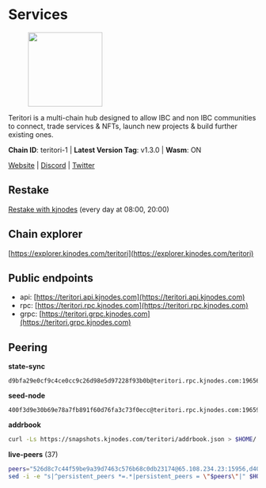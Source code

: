 # Services

<figure><img src="https://raw.githubusercontent.com/kj89/testnet_manuals/main/pingpub/logos/teritori.png" width="150" alt=""><figcaption></figcaption></figure>

Teritori is a multi-chain hub designed to allow IBC and non IBC communities  to connect, trade services & NFTs, launch new projects & build further existing ones.

**Chain ID**: teritori-1 | **Latest Version Tag**: v1.3.0 | **Wasm**: ON

[Website](https://teritori.com) | [Discord](https://discord.gg/teritori) | [Twitter](https://twitter.com/TeritoriNetwork)

## Restake

[Restake with kjnodes](https://restake.app/teritori/torivaloper184ln03hkpt75uhrrr26f66kvcqvf4yn4nc2xjm) (every day at 08:00, 20:00)
## Chain explorer
[https://explorer.kjnodes.com/teritori](https://explorer.kjnodes.com/teritori)

## Public endpoints

* api: [https://teritori.api.kjnodes.com](https://teritori.api.kjnodes.com)
* rpc: [https://teritori.rpc.kjnodes.com](https://teritori.rpc.kjnodes.com)
* grpc: [https://teritori.grpc.kjnodes.com](https://teritori.grpc.kjnodes.com)

## Peering

**state-sync**

```text
d9bfa29e0cf9c4ce0cc9c26d98e5d97228f93b0b@teritori.rpc.kjnodes.com:19656
```

**seed-node**

```text
400f3d9e30b69e78a7fb891f60d76fa3c73f0ecc@teritori.rpc.kjnodes.com:19659
```

**addrbook**
```bash
curl -Ls https://snapshots.kjnodes.com/teritori/addrbook.json > $HOME/.teritorid/config/addrbook.json
```

**live-peers** (37)
```bash
peers="526d8c7c44f59be9a39d7463c576b68c0db23174@65.108.234.23:15956,d40face481bc00a617d9a29c39be412a776e28c2@116.202.36.240:10656,3178ac8fffd269325500c95679d58d5e8ec61746@198.244.213.94:22956,82ebb17ddac20928fb8107201dad9f5aea7f9132@198.244.200.3:26656,d9bfa29e0cf9c4ce0cc9c26d98e5d97228f93b0b@65.109.88.38:19656,29bb633f47a8ec94bc94b76d50d955a48a12637d@49.12.201.156:19656,920f32f409bbb18b641cdc9513545e2e016c2c62@142.132.203.60:26656,d856120f262134ebf13e1d2632d778b69e704208@65.108.4.188:15956,48980875839186e08e12ebf0d9a2803b45206833@65.109.92.241:38026,0b27217386756577e1eadf00c4169dc8f041e522@51.210.7.219:26656,78815c81331c114cd508dae3a012f0d3e5e2b966@185.119.118.117:3000,5a98d637a16b16bf425a4a785c9d11a7d1e5b8a0@65.21.131.215:26736,14fa46dbadd79647ebf3e5bc82326d2debc5fd52@51.159.176.185:26656,ce3baba928ae06cd3ff0af20aec888a82ddffef7@54.37.129.171:26656,0e189bbc6db606a14950a0e59641b798a255c3c8@65.109.37.154:3000,e1b058e5cfa2b836ddaa496b10911da62dcf182e@138.201.8.248:26656,406fc7fe86ba396cb7fc8616c546f21a1d3c51cd@89.58.57.158:26656,b336b83d9bab0b8cf96a3833efcbc196fab63fdd@212.95.51.215:36656,e726816f42831689eab9378d5d577f1d06d25716@176.9.188.21:26656,856c165de82fbd0489df9ec6ffaa0958c620e073@198.244.179.127:26656,b212d5740b2e11e54f56b072dc13b6134650cfb5@134.65.192.81:26656,ec4126b26336cd61b335345df4ff2a3fbb79338a@65.109.92.240:20026,a25a3a218a699e71e2a64edaa45f457dfd8507ba@65.21.148.206:26656,2b4f46e601fb4ede2a0c98976337e3afdaa50dac@65.108.238.102:15956,1f858b8cc8e18ef05de79dd470ad29ba29ddbeb7@65.108.77.106:26889,b8c05d504098d43be54ed65f2849dbd48ea07d6b@66.165.240.186:26665,5ab6437f73fe71f392d53566e037aa91087530ac@139.144.67.202:26656,5f087defadaf536818dad2d9c8f53405812eb9cd@188.68.162.237:26659,94b63fddfc78230f51aeb7ac34b9fb86bd042a77@212.23.222.126:30552,3bd3a20d7c8a26a20927289a7a6bffecf71de53e@51.81.155.97:10856,3594b73f909a9c4b87cfe6a361ef8b2b51124dd5@65.109.69.59:15956,1e08fefb7e8851490d40e804df76d1ac33cb1f0a@38.146.3.175:15956,4740ad44e58f4f4a0e2b9c4353500009eb73a05a@176.191.97.120:26656,8ac41af54dfd91c41de71cde222a55670f2f405d@141.95.65.73:15956,46b7ae20e3cc4264076a91c3601f3894a021a80d@65.108.6.45:36656,ad347ea1ec920d12ccda2341348bcc89687739ef@88.99.164.158:38026,f97a75fb69d3a5fe893dca7c8d238ccc0bd66a8f@188.165.221.155:6969"
sed -i -e "s|^persistent_peers *=.*|persistent_peers = \"$peers\"|" $HOME/.teritorid/config/config.toml
```
